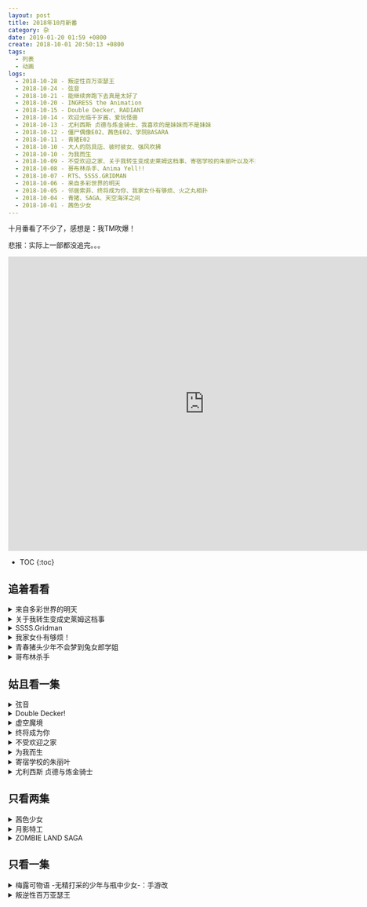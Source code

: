 ```yaml
---
layout: post
title: 2018年10月新番
category: 杂
date: 2019-01-20 01:59 +0800
create: 2018-10-01 20:50:13 +0800
tags:
  - 列表
  - 动画
logs:
  - 2018-10-28 - 叛逆性百万亚瑟王
  - 2018-10-24 - 弦音
  - 2018-10-21 - 能继续奔跑下去真是太好了
  - 2018-10-20 - INGRESS the Animation
  - 2018-10-15 - Double Decker、RADIANT
  - 2018-10-14 - 欢迎光临千岁酱、爱玩怪兽
  - 2018-10-13 - 尤利西斯 贞德与炼金骑士、我喜欢的是妹妹而不是妹妹
  - 2018-10-12 - 僵尸偶像E02、茜色E02、学院BASARA
  - 2018-10-11 - 青猪E02
  - 2018-10-10 - 大人的防具店、彼时彼女、强风吹拂
  - 2018-10-10 - 为我而生
  - 2018-10-09 - 不受欢迎之家、关于我转生变成史莱姆这档事、寄宿学校的朱丽叶以及不打算看的
  - 2018-10-08 - 哥布林杀手、Anima Yell!!
  - 2018-10-07 - RTS、SSSS.GRIDMAN
  - 2018-10-06 - 来自多彩世界的明天
  - 2018-10-05 - 邻居索菲、终将成为你、我家女仆有够烦、火之丸相扑
  - 2018-10-04 - 青猪、SAGA、天空海洋之间
  - 2018-10-01 - 茜色少女
---
```


十月番看了不少了，感想是：我TM吹爆！

悲报：实际上一部都没追完。。。

<iframe src="https://calendar.google.com/calendar/embed?showNav=0&amp;showDate=0&amp;showPrint=0&amp;showCalendars=0&amp;mode=AGENDA&amp;height=600&amp;wkst=1&amp;bgcolor=%23FFFFFF&amp;src=fvhkfsfu98b4gkr8sfq774jcu8%40group.calendar.google.com&amp;color=%235229A3&amp;ctz=Asia%2FShanghai" style="border-width:0" width="800" height="600" frameborder="0" scrolling="no"></iframe>

- TOC
{:toc}

## 追着看看

<details markdown="1">
<summary> 来自多彩世界的明天 </summary>

“我自己一个人也可以”，很多时候我也是这么想的。但是啊，少女啊，还是需要别人的帮助的吧？

回到了六十年前，和奶奶同一个时代。青春、魔法的故事。说真的，我超喜欢这种宿命式的展开的！

![](http://wx3.sinaimg.cn/large/740ca5e5gy1fvxqbmz0jgj20qe0qetcq.jpg)
*女主，家人都是深蓝发，你头发掉色了啊*

![](http://wx4.sinaimg.cn/large/740ca5e5gy1fvpepv1a9sj20nc0d4764.jpg)
*找到了颜色*

看到第九话突然受够了女主这有气无力的说话方式。（我快要进化成看新闻联播听京剧的有趣的人了。。。）

</details>

<details markdown="1">
<summary> 关于我转生变成史莱姆这档事 </summary>

起点系统文既视感，被刺了以后就能有言灵级别的许愿能力了么？不过最后的OP(ED)流畅的打斗吸引到我了。

第七集这战斗，RPG打boss既视感非常浓厚啊。

</details>

<details markdown="1">
<summary> SSSS.Gridman </summary>

特摄改动画？巨大机器人和巨大怪兽的战斗，打完了还能恢复原样。啊，原来我应该是特摄厨？

![](https://i.loli.net/2018/10/07/5bb9ebafae5bd.jpg)
*这个六花真可爱！*

![](https://i.loli.net/2018/10/07/5bb9eca005f6c.png)
*怎么可以这么可爱！*

![](https://i.loli.net/2018/10/07/5bb9ed4c499b1.jpg)
*这个也很可爱！！！*

</details>

<details markdown="1">
<summary> 我家女仆有够烦！ </summary>

简直作画厨的天堂！虽然我不是作画厨，但是看到流畅的动作就是爽啊。

另外B站第一集开头删减了一分钟，主要是女主的背景——自卫队飞行员瞎了一只眼。

总之是一个稍微有点神经的萝莉控退役女军人和俄罗斯血统小萝莉之间的搞笑日常，非常搞笑啊~

</details>

<details markdown="1">
<summary> 青春猪头少年不会梦到兔女郎学姐 </summary>

很有意思的故事。对我来说主要是人设讨喜。

![](https://i.loli.net/2018/10/04/5bb585fe5b330.png)
*这种环境下讨论兔女郎什么的性癖不太好吧？以及左下角老奶奶没人让座的么？*

男主这基友上来就有女朋友了，心疼男主一秒钟。（小说第一卷以后男主也有女朋友了！心疼我自己一秒钟）

![](https://i.loli.net/2018/10/04/5bb586b714451.png)
*对这种忧郁的妹子完全没有抵抗力啊*

去看了一下小说，到第三卷看不下去了。日轻那一套日本特色真是看得人反胃，处在特色中的主角们也不尝试反抗，而是服从——这个小团体容不下我了我去找下一个小团体，在男主的帮助下成功加入了另外的小团体真好啊~什么的。当然，不知道为什么成为了女权主义(?)的我开始很反感这种由一个男主来拯救那么多女生的桥段。

第二话。看过小说后，突然理解了这个OP奔跑的场景。咲太君就是这样拼尽全力奔跑的啊~开始循环！

第三集，我好了。后面追不追就不一定了。（小说看了四卷，只有第一卷有意思）

</details>

<details markdown="1">
<summary> 哥布林杀手 </summary>

年轻的冒险者啊，中二的下场就是团灭。可惜你不是主角，又不是不死人，地洞打架疯狂弹刀，团灭也是理所当然的吧？打个哥布林被人绕后了，药也不带装备也没有。这就是萌二的下场啊~笑。

男主帅啊，感受到了“遇事不骰，全靠口胡”的DND大佬的魅力~正义的陷阱，正义的飞矛~

![](https://i.loli.net/2018/10/08/5bbb13fd33f27.jpg)

![](https://i.loli.net/2018/10/08/5bbb140cee2c6.jpg)

</details>

## 姑且看一集
<details markdown="1">
<summary> 弦音 </summary>

京都出品，男人射箭。boy meets boy的故事………………………………

</details>

<details markdown="1">
<summary> Double Decker! </summary>

硬核剧情番，妹子不萌，我看不来~

总之是成年人的动画，还挺搞笑的

</details>

<details markdown="1">
<summary> 虚空魔境 </summary>

RADIANT。少年漫画？只会一个魔法的魔法师什么的，还有日本特有的害怕强者的套路。

</details>
<details markdown="1">
<summary> 终将成为你 </summary>

开局kirakira、抹布洗、土豆卡奈三连，幻视了~

总感觉，音响效果有点奇怪。气氛也有点奇怪，慢悠悠的没啥激情。感觉也会渐渐变成追不动的番吧。

</details>

<details markdown="1">
<summary> 不受欢迎之家 </summary>

著名监督石馆光太郎的又一作品，大概内容就是抛出人设然后由声优（几乎）自由发挥。有种看生放的感觉，经历了少歌洗礼的我对这种形式的动画还挺感兴趣的。

</details>

<details markdown="1">
<summary> 为我而生 </summary>

![](https://i.loli.net/2018/10/10/5bbcdf14a646e.jpg)
*让她生！让她生！*

制作有点贫穷。父亲不存在，其实是踩了一个大脚印吧？

不愧是游戏改动画么？设定详情请看官网什么的也太奇怪了吧？

人设还可以，就是游戏改这一点，导致剧情实在是迷~

</details>

<details markdown="1">
<summary> 寄宿学校的朱丽叶 </summary>

这是何等神奇的表白场面！感觉很不错啊~朱丽叶和罗密欧，东德与西德的故事。

虽然很有八嘎情侣的感觉，搞笑的地方也很多。但是罗密欧与朱丽叶的故事，很难有好结局吧？

</details>

<details markdown="1">
<summary> 尤利西斯 贞德与炼金骑士 </summary>

百年战争中发生的故事。三个女生和一个男生的故事。神秘的炼金术的故事。

男士全员白丝，挺有意思的。

召唤恶魔用五角星？不专业啊

意外的很有意思啊

</details>

## 只看两集

<details markdown="1">
<summary> 茜色少女 </summary>

A站独播！emmmmm，但是人设不是很喜欢（这个老师好像刚从本子片场来的）；也不能说是不喜欢吧，主要是各种意义上的既视感严重。

这穿越了然后看到小动物的设定，你们是被选中的孩子么？

![](https://i.loli.net/2018/10/01/5bb21a8a725b7.jpg)
*yuyuyu 是你么？*

![](https://i.loli.net/2018/10/01/5bb21afedf025.png)
*拿着收音机变身？期待你的满开！*

![](https://i.loli.net/2018/10/01/5bb21bc001b12.jpg)
*士郎和红A，还是姐妹呢，貌似就是另一个世界的自己*

目前来看，还可以？就是人设不太行。只有女主的人设能看。

第二话开始变穷了

![](https://i.loli.net/2018/10/12/5bc0530610623.jpg)
*不行了，我受不了这个人设*

</details>

<details markdown="1">
<summary> 月影特工 </summary>

其实是R(ealse)T(he)S(pyce)。大概就是高中女生当特工的故事，用香料变身？你们这个城市靠JK和犯罪团伙斗争，简直比歌谭市还平和呢~

![](https://i.loli.net/2018/10/07/5bb9be56159cd.png)
*今天的哥谭也很和平呢~by 没有了本体的阿卡林*

最后加入宣言女主很帅啊。以及第一集ED后就出现了二五仔，真是平和的番剧呢。

![](https://i.loli.net/2018/10/19/5bc9c535ea16b.jpg)
*既视感*

没有有趣的展开啊，以及怀疑这个世界少女由体能加成。

</details>

<details markdown="1">
<summary> ZOMBIE LAND SAGA </summary>

A站独播，本渡枫出演，PV欺诈。看起来是个僵尸片，其实是个僵尸偶像片。女主开场两分钟就跪了。

出身于不同年代的僵尸少女们的故事也许会挺好看的，希望不是第一集表现出来的那样纯粹搞笑番吧。

第二话：就是本质搞笑番啊，尬笑中。后面说唱有点意思，但是还是有点尬啊

</details>

## 只看一集

<details markdown="1">
<summary> 梅露可物语 -无精打采的少年与瓶中少女-：手游改 </summary>

瓶子里的水精灵和旅行中的男孩子一起旅行的故事。意外地挺有趣，虽然是游戏改。

打败怪兽然后收服，听起来像是宠物小精灵的故事啊？

</details>

<details markdown="1">
<summary> 叛逆性百万亚瑟王 </summary>

各种意义上的手游质感啊。真实手游宣传片

<details markdown="1">
<summary> 火之丸相扑 </summary>

~~霜之哀伤，火之相扑~~

OP，真好听！很有节奏感，我现在不想看剧情只想去循环OP。

王道热血相扑番。套路很正~只剩一人的相扑社、被占领的道馆、开局打败并收复小弟和道馆之类的。

循环OP去了~

</details>

<details markdown="1">
<summary> 学院BASARA </summary>

总之是战国人物的现代恶搞故事(全是男的)

![](https://i.loli.net/2018/10/12/5bc057ce4f74f.jpg)

</details>

<details markdown="1">
<summary> 魔偶马戏团 </summary>

人设，看不动啊！故事，也并没有很有意思的样子。

总之是啥人偶师的故事。

</details>

<details markdown="1">
<summary> 强风吹拂 </summary>

硬核跑步番，都是大学生而且都是男的。田径部部长诱拐了十个人参加接力跑步。

![](https://i.loli.net/2018/10/10/5bbde58874750.jpg)
*很有生活气息的作画*

</details>

<details markdown="1">
<summary> 邻家索菲 </summary>

五组出品，百合，硬核到OP全是啾啾啾的声音和啾啾啾的画面的那种。这只吸血鬼和某个珈百璃声音一样啊。貌似内容也和珈百璃差不太多。

![](https://i.loli.net/2018/10/05/5bb77596b4eeb.png)
*让我想起中国式青春*

</details>

<details markdown="1">
<summary> Anima Yell! </summary>

熟悉的芳文社，熟悉的跳跃。

![](https://i.loli.net/2018/10/08/5bbb3f6e51bba.png)
*芳文跳？*

我开始怀疑日语“特别”是不是有什么特别的含义了。你是特别的，所以我们容不下你；我要成为特别的人！什么鬼啊

女主撩妹高手啊，家里青梅不倒，外面天降飘飘。

</details>

<details markdown="1">
<summary> 天空与海洋之间 </summary>

所有鱼类（鲸鱼不是鱼类）从海洋中消失之后...因为【男女雇佣机会均等法】所以主角全是妹子...日本在宇宙中建了鱼塘来养鱼...

非常切合社会热点问题啊~

![](https://i.loli.net/2018/10/04/5bb5cd740e4d2.png)
*能开窗的火车？在一个有宇宙养鱼场的世界里？*

棒读？迫真手游宣传片。

哈子卡西！！！！！

<details>

<details markdown="1">
<summary> 能继续奔跑下去真是太好了 </summary>

原来是追梦的声优的故事。一集15分钟的样子。还行？

</details>
<details markdown="1">
<summary> 只要别西卜大小姐喜欢就好 </summary>

![](https://i.loli.net/2018/10/12/5bc029e0e303d.jpg)
*传说中的贝尔西卜大小姐*

从天界堕落，成为恶魔的前天使们工作的地方，魔界·万魔殿之主·别西卜阁下。身为别西卜的近侍，侍奉她左右的新人职员·穆林。

总之是没什么意思的四格改动画

</details>
<details markdown="1">
<summary> INGRESS the Animation </summary>

游戏改动画，游戏貌似很有意思。但是我没玩~

因为游戏是个现实定向越野型的。

</details>

<details markdown="1">
<summary> 我喜欢的是妹妹而不是妹妹 </summary>

先行放送话开始万策尽，里番画风，无底线卖肉，画面崩坏，剧情俗套。

</details>

## 泡面番
- 大人的防具店 - RPG模式制作的，为了让女冒险者们使用暴露的防具而工作的防具店。
- 彼时彼女 - 有声漫画，爱情故事
- 欢迎光临，千岁酱 - 生活在京都的企鹅的故事
- 爱玩怪兽 - 制作组释放压力做的破坏动画；但是看了的我压力更大了

## 不打算看的
- 东京食尸鬼:re 2期
- 钱进球场 2
- 苍天之拳 2
- 逆转裁判 2
- 尽量加油吧!魔法少女胡桃 2
- 宇宙战舰提拉米斯 2
- 妖精的尾巴 Final Series
- JOJO的奇妙冒险 黄金之风
- 直感×运算法则♪ 2nd Season
- 偶像大师 SideM 事出有因Mini!
- 闪电十一人 俄里翁的刻印
- 爆钓BARHUNTER：子供？
- 星之岛喵喵：子供？
- 叛逆性百万亚瑟王：手游改
- 嫁给非人类：奇怪的像是熊的动物和男子高中生的新婚生活？！
- 末班车后，在胶囊旅馆向上司传递微热的夜晚。：本季度的色情小短片
